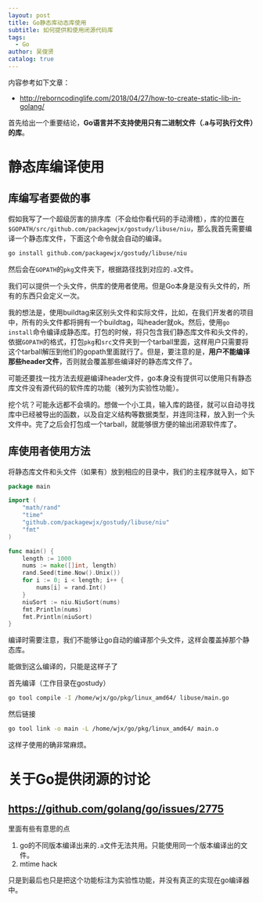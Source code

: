 ```yaml
---
layout: post
title: Go静态库动态库使用
subtitle: 如何提供和使用闭源代码库
tags:
  - Go
author: 吴俊贤
catalog: true
---
```


内容参考如下文章：
- <http://reborncodinglife.com/2018/04/27/how-to-create-static-lib-in-golang/>

首先给出一个重要结论，**Go语言并不支持使用只有二进制文件（.a与可执行文件）的库**。

# 静态库编译使用

## 库编写者要做的事

假如我写了一个超级厉害的排序库（不会给你看代码的手动滑稽），库的位置在`$GOPATH/src/github.com/packagewjx/gostudy/libuse/niu`，那么我首先需要编译一个静态库文件，下面这个命令就会自动的编译。

```bash
go install github.com/packagewjx/gostudy/libuse/niu
```

然后会在`GOPATH`的`pkg`文件夹下，根据路径找到对应的`.a`文件。

我们可以提供一个头文件，供库的使用者使用。但是Go本身是没有头文件的，所有的东西只会定义一次。

我的想法是，使用buildtag来区别头文件和实际文件，比如，在我们开发者的项目中，所有的头文件都将拥有一个buildtag，叫header就ok。然后，使用`go install`命令编译成静态库。打包的时候，将只包含我们静态库文件和头文件的，依据`GOPATH`的格式，打包`pkg`和`src`文件夹到一个tarball里面，这样用户只需要将这个tarball解压到他们的gopath里面就行了。但是，要注意的是，**用户不能编译那些header文件**，否则就会覆盖那些编译好的静态库文件了。

可能还要找一找方法去规避编译header文件，go本身没有提供可以使用只有静态库文件没有源代码的软件库的功能（被列为实验性功能）。

挖个坑？可能永远都不会填的。想做一个小工具，输入库的路径，就可以自动寻找库中已经被导出的函数，以及自定义结构等数据类型，并连同注释，放入到一个头文件中。完了之后会打包成一个tarball，就能够很方便的输出闭源软件库了。

## 库使用者使用方法

将静态库文件和头文件（如果有）放到相应的目录中，我们的主程序就导入，如下

```go
package main

import (
    "math/rand"
    "time"
    "github.com/packagewjx/gostudy/libuse/niu"
    "fmt"
)

func main() {
    length := 1000
    nums := make([]int, length)
    rand.Seed(time.Now().Unix())
    for i := 0; i < length; i++ {
        nums[i] = rand.Int()
    }
    niuSort := niu.NiuSort(nums)
    fmt.Println(nums)
    fmt.Println(niuSort)
}
```

编译时需要注意，我们不能够让go自动的编译那个头文件，这样会覆盖掉那个静态库。

能做到这么编译的，只能是这样子了

首先编译（工作目录在gostudy）

```bash
go tool compile -I /home/wjx/go/pkg/linux_amd64/ libuse/main.go
```

然后链接

```bash
go tool link -o main -L /home/wjx/go/pkg/linux_amd64/ main.o
```

这样子使用的确非常麻烦。

# 关于Go提供闭源的讨论

## <https://github.com/golang/go/issues/2775>

里面有些有意思的点

1. go的不同版本编译出来的`.a`文件无法共用。只能使用同一个版本编译出的文件。
2. mtime hack

只是到最后也只是把这个功能标注为实验性功能，并没有真正的实现在go编译器中。
